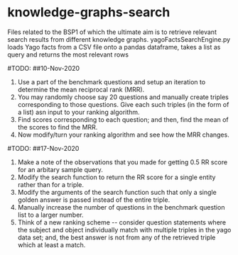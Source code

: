 # knowledge-graphs-search
Files related to the BSP1 of which the ultimate aim is to retrieve relevant search results from different knowledge graphs.
yagoFactsSearchEngine.py loads Yago facts from a CSV file onto a pandas dataframe, takes a list as query and returns the most relevant rows



#TODO:
##10-Nov-2020

1. Use a part of the benchmark questions and setup an iteration to determine the mean reciprocal rank (MRR).
2. You may randomly choose say 20 questions and manually create triples corresponding to those questions. Give each such triples (in the form of a list) asn input to your ranking algorithm.
3. Find scores corresponding to each question; and then, find the mean of the scores to find the MRR.
4. Now modify/turn your ranking algorithm and see how the MRR changes.

#TODO:
##17-Nov-2020
 
1. Make a note of the observations that you made for getting 0.5 RR score for an arbitary sample query.
2. Modify the search function to return the RR score for a single entity rather than for a triple.
3. Modify the arguments of the search function such that only a single golden answer is passed instead of the entire triple.
4. Manually increase the number of questions in the benchmark question list to a larger number.
5. Think of a new ranking scheme -- consider question statements where the subject and object individually match with multiple triples in the yago data set; and, the best answer is not from any of the retrieved triple which at least a match.
